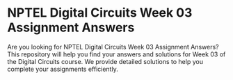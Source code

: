 # NPTEL Digital Circuits Week 03 Assignment Answers

Are you looking for NPTEL Digital Circuits Week 03 Assignment Answers? This repository will help you find your answers and solutions for Week 03 of the Digital Circuits course. We provide detailed solutions to help you complete your assignments efficiently.